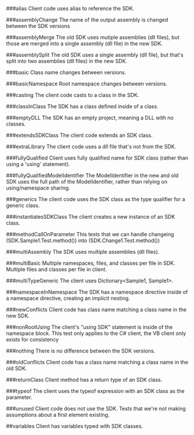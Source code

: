 ###alias
Client code uses alias to reference the SDK.

###assemblyChange
The name of the output assembly is changed between the SDK versions

###assemblyMerge
The old SDK uses mutiple assemblies (dll files), but those are merged into a single assembly (dll file) in the new SDK.

###assemblySplit
The old SDK uses a single assembly (dll file), but that's split into two assemblies (dll files) in the new SDK.

###basic
Class name changes between versions.

###basicNamespace
Root namespace changes between versions.

###casting
The client code casts to a class in the SDK.

###classInClass
The SDK has a class defined inside of a class.

###emptyDLL
The SDK has an empty project, meaning a DLL with no classes.

###extendsSDKClass
The client code extends an SDK class.

###extraLibrary
The client code uses a dll file that's not from the SDK.

###fullyQualified
Client uses fully qualified name for SDK class (rather than using a 'using' statement).

###fullyQualifiedModelIdentifier
The ModelIdentifier in the new and old SDK uses the full path of the ModelIdentifier, rather than relying on using/namespace sharing.

###generics
The client code uses the SDK class as the type qualifier for a generic class.

###instantiatesSDKClass
The client creates a new instance of an SDK class.

###methodCallOnParameter
This tests that we can handle changeing (SDK.Sample1.Test.method()) into (SDK.Change1.Test.method())

###multiAssembly
The SDK uses multiple assemblies (dll files).

###multiBasic
Multiple namespaces, files, and classes per file in SDK.  Multiple files and classes per file in client.

###multiTypeGeneric
The client uses Dictionary<Sample1, Sample1>.

###namespaceInNamespace
The SDK has a namespace directive inside of a namespace directive, creating an implicit nesting.

###newConflicts
Client code has class name matching a class name in the new SDK.

###nonRootUsing
The client's "using SDK" statement is inside of the namespace block.  This test only applies to the C# client, the VB client only exists for consistency

###nothing
There is no difference between the SDK versions.

###oldConflicts
Client code has a class name matching a class name in the old SDK.

###returnClass
Client method has a return type of an SDK class.

###typeof
The client uses the typeof expression with an SDK class as the parameter.

###unused
Client code does not use the SDK.  Tests that we're not making assumptions about a first element existing.

##variables
Client has variables typed with SDK classes.